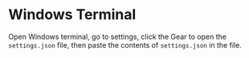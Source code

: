# Windows Terminal

Open Windows terminal, go to settings, click the Gear to open the `settings.json` file, then paste the contents of `settings.json` in the file.
